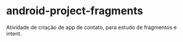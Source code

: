 # android-project-fragments
Atividade de criação de app de contato, para estudo de fragmentos e intent.
